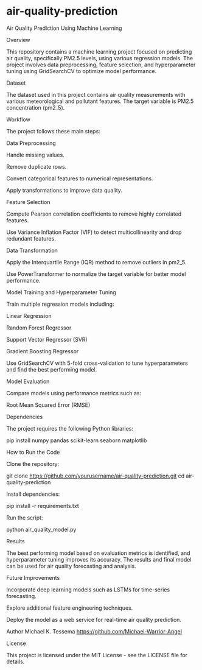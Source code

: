 # air-quality-prediction

Air Quality Prediction Using Machine Learning

Overview

This repository contains a machine learning project focused on predicting air quality, specifically PM2.5 levels, using various regression models. The project involves data preprocessing, feature selection, and hyperparameter tuning using GridSearchCV to optimize model performance.

Dataset

The dataset used in this project contains air quality measurements with various meteorological and pollutant features. The target variable is PM2.5 concentration (pm2_5).

Workflow

The project follows these main steps:

Data Preprocessing

Handle missing values.

Remove duplicate rows.

Convert categorical features to numerical representations.

Apply transformations to improve data quality.

Feature Selection

Compute Pearson correlation coefficients to remove highly correlated features.

Use Variance Inflation Factor (VIF) to detect multicollinearity and drop redundant features.

Data Transformation

Apply the Interquartile Range (IQR) method to remove outliers in pm2_5.

Use PowerTransformer to normalize the target variable for better model performance.

Model Training and Hyperparameter Tuning

Train multiple regression models including:

Linear Regression

Random Forest Regressor

Support Vector Regressor (SVR)

Gradient Boosting Regressor

Use GridSearchCV with 5-fold cross-validation to tune hyperparameters and find the best performing model.

Model Evaluation

Compare models using performance metrics such as:

Root Mean Squared Error (RMSE)


Dependencies

The project requires the following Python libraries:

pip install numpy pandas scikit-learn seaborn matplotlib

How to Run the Code

Clone the repository:

git clone https://github.com/yourusername/air-quality-prediction.git
cd air-quality-prediction

Install dependencies:

pip install -r requirements.txt

Run the script:

python air_quality_model.py

Results

The best performing model based on evaluation metrics is identified, and hyperparameter tuning improves its accuracy. The results and final model can be used for air quality forecasting and analysis.

Future Improvements

Incorporate deep learning models such as LSTMs for time-series forecasting.

Explore additional feature engineering techniques.

Deploy the model as a web service for real-time air quality prediction.

Author
Michael K. Tessema
https://github.com/Michael-Warrior-Angel

License

This project is licensed under the MIT License - see the LICENSE file for details.

